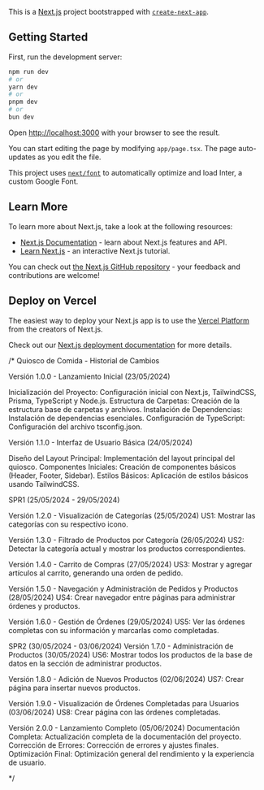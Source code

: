 This is a [Next.js](https://nextjs.org/) project bootstrapped with [`create-next-app`](https://github.com/vercel/next.js/tree/canary/packages/create-next-app).

## Getting Started

First, run the development server:

```bash
npm run dev
# or
yarn dev
# or
pnpm dev
# or
bun dev
```

Open [http://localhost:3000](http://localhost:3000) with your browser to see the result.

You can start editing the page by modifying `app/page.tsx`. The page auto-updates as you edit the file.

This project uses [`next/font`](https://nextjs.org/docs/basic-features/font-optimization) to automatically optimize and load Inter, a custom Google Font.

## Learn More

To learn more about Next.js, take a look at the following resources:

- [Next.js Documentation](https://nextjs.org/docs) - learn about Next.js features and API.
- [Learn Next.js](https://nextjs.org/learn) - an interactive Next.js tutorial.

You can check out [the Next.js GitHub repository](https://github.com/vercel/next.js/) - your feedback and contributions are welcome!

## Deploy on Vercel

The easiest way to deploy your Next.js app is to use the [Vercel Platform](https://vercel.com/new?utm_medium=default-template&filter=next.js&utm_source=create-next-app&utm_campaign=create-next-app-readme) from the creators of Next.js.

Check out our [Next.js deployment documentation](https://nextjs.org/docs/deployment) for more details.

/\*
Quiosco de Comida - Historial de Cambios

Versión 1.0.0 - Lanzamiento Inicial (23/05/2024)

Inicialización del Proyecto: Configuración inicial con Next.js, TailwindCSS, Prisma, TypeScript y Node.js.
Estructura de Carpetas: Creación de la estructura base de carpetas y archivos.
Instalación de Dependencias: Instalación de dependencias esenciales.
Configuración de TypeScript: Configuración del archivo tsconfig.json.

Versión 1.1.0 - Interfaz de Usuario Básica (24/05/2024)

Diseño del Layout Principal: Implementación del layout principal del quiosco.
Componentes Iniciales: Creación de componentes básicos (Header, Footer, Sidebar).
Estilos Básicos: Aplicación de estilos básicos usando TailwindCSS.

SPR1 (25/05/2024 - 29/05/2024)

Versión 1.2.0 - Visualización de Categorías (25/05/2024)
US1: Mostrar las categorías con su respectivo icono.

Versión 1.3.0 - Filtrado de Productos por Categoría (26/05/2024)
US2: Detectar la categoría actual y mostrar los productos correspondientes.

Versión 1.4.0 - Carrito de Compras (27/05/2024)
US3: Mostrar y agregar artículos al carrito, generando una orden de pedido.

Versión 1.5.0 - Navegación y Administración de Pedidos y Productos (28/05/2024)
US4: Crear navegador entre páginas para administrar órdenes y productos.

Versión 1.6.0 - Gestión de Órdenes (29/05/2024)
US5: Ver las órdenes completas con su información y marcarlas como completadas.

SPR2 (30/05/2024 - 03/06/2024)
Versión 1.7.0 - Administración de Productos (30/05/2024)
US6: Mostrar todos los productos de la base de datos en la sección de administrar productos.

Versión 1.8.0 - Adición de Nuevos Productos (02/06/2024)
US7: Crear página para insertar nuevos productos.

Versión 1.9.0 - Visualización de Órdenes Completadas para Usuarios (03/06/2024)
US8: Crear página con las órdenes completadas.

Versión 2.0.0 - Lanzamiento Completo (05/06/2024)
Documentación Completa: Actualización completa de la documentación del proyecto.
Corrección de Errores: Corrección de errores y ajustes finales.
Optimización Final: Optimización general del rendimiento y la experiencia de usuario.


\*/
